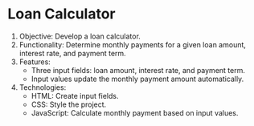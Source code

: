 # Loan Calculator

1.  Objective: Develop a loan calculator.
2. Functionality: Determine monthly payments for a given loan amount, interest rate, and payment term.
3. Features:
   - Three input fields: loan amount, interest rate, and payment term.
   - Input values update the monthly payment amount automatically.
4. Technologies:
   - HTML: Create input fields.
   - CSS: Style the project.
   - JavaScript: Calculate monthly payment based on input values.
